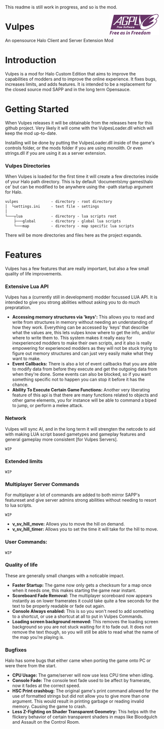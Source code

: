 This readme is still work in progress, and so is the mod.

<a href="COPYING.md"><img align="right" src="agplv3.png"></a>

# Vulpes
An opensource Halo Client and Server Extension Mod


# Introduction

Vulpes is a mod for Halo Custom Edition that aims to improve the capabilities of modders and to improve the online experience. It fixes bugs, increases limits, and adds features. It is intended to be a replacement for the closed source mod SAPP and in the long term Opensauce.

# Getting Started

When Vulpes releases it will be obtainable from the releases here for this github project. Very likely it will come with the VulpesLoader.dll which will keep the mod up-to-date.

Installing will be done by putting the VulpesLoader.dll inside of the game's controls folder, or the mods folder if you are using monolith. Or even strings.dll if you are using it as a server extension.

### Vulpes Directories

When Vulpes is loaded for the first time it will create a few directories inside of your Halo path directory. This is by default 'documents\\my games\\halo ce' but can be modified to be anywhere using the -path startup argument for Halo.

```
vulpes               - directory - root directory
│  └settings.ini     - text file - settings
│   
└───┬lua             - directory - lua scripts root
    ├───global       - directory - global lua scripts
    └───map          - directory - map specific lua scripts
```
There will be more directories and files here as the project expands.

# Features
Vulpes has a few features that are really important, but also a few small quality of life improvements.
### Extensive Lua API
Vulpes has a (currently still in development) modder focussed LUA API. It is intended to give you strong abilities without asking you to do much prepratation.
 - **Accessing memory structures via 'keys':** This allows you to read and write from structures in memory without needing an understanding of how they work. Everything can be accessed by 'keys' that describe what the values are, this lets vulpes know where to get the info, and/or where to write them to. This system makes it really easy for inexperienced modders to make their own scripts, and it also is really empowering for experienced modders as they will not be stuck trying to figure out memory structures and can just very easily make what they want to make.
 - **Event Callbacks:** There is also a lot of event callbacks that you are able to modify data from before they execute and get the outgoing data from when they're done. Some events can also be blocked, so if you want something specific not to happen you can stop it before it has the chance.
 - **Ability To Execute Certain Game Functions:** Another very liberating feature of this api is that there are many functions related to objects and other game elements, you for instance will be able to command a biped to jump, or perform a melee attack.
### Network
Vulpes will sync AI, and in the long term it will strengten the netcode to aid with making LUA script based gametypes and gameplay features and general gameplay more consistent \[for Vulpes Servers\].

    WIP
### Extended limits
    WIP
### Multiplayer Server Commands
For multiplayer a lot of commands are added to both mirror SAPP's featureset and give server admins strong abilities without needing to resort to lua scripts.

    WIP
 - **v_sv_hill_move:** Allows you to move the hill on demand.
 - **v_sv_hill_timer:** Allows you to set the time it will take for the hill to move.
### User Commands:
    WIP
### Quality of life
These are generally small changes with a noticable impact.
 - **Faster Startup:** The game now only gets a checksum for a map once when it needs one, this makes starting the game near instant.
 - **Scoreboard Fade Removal:** The multiplayer scoreboard now appears instantly as on lower framerates it could take quite a few seconds for the text to be properly readable or fade out again.
 - **Console Always enabled:** This is so you won't need to add something to a shortcut, or use a shortcut at all to put in Vulpes Commands.
 - **Loading screen background removed:** This removes the loading screen background so you are not stuck waiting for it to fade out. It does not remove the text though, so you will still be able to read what the name of the map you're playing is.
### Bugfixes
Halo has some bugs that either came when porting the game onto PC or were there from the start.
 - **CPU Usage:** The game/server will now use less CPU time when idling.
 - **Console Fade:** The console text fade used to be affect by framerate, now it fades at the correct speed.
 - **HSC Print crashbug:** The original game's print command allowed for the use of formatted strings but did not allow you to give more than one argument. This would result in printing garbage or reading invalid memory. Causing the game to crash.
 - **Less Z-Fighting on Shader Transparent Geometry:** This helps with the flickery behavior of certain transparent shaders in maps like Bloodgulch and Assault on the Control Room.
